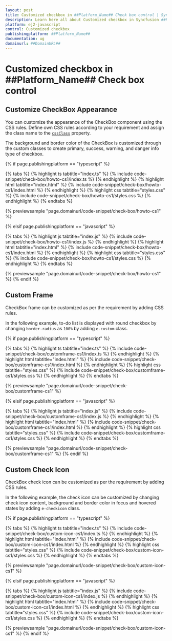 ```yaml
---
layout: post
title: Customized checkbox in ##Platform_Name## Check box control | Syncfusion
description: Learn here all about Customized checkbox in Syncfusion ##Platform_Name## Check box control of Syncfusion Essential JS 2 and more.
platform: ej2-javascript
control: Customized checkbox 
publishingplatform: ##Platform_Name##
documentation: ug
domainurl: ##DomainURL##
---
```


# Customized checkbox in ##Platform_Name## Check box control

## Customize CheckBox Appearance

You can customize the appearance of the CheckBox component using the CSS rules. Define own CSS rules according to your requirement and assign the class name to the [`cssClass`](../../api/check-box/#cssclass) property.

The background and border color of the CheckBox is customized through the custom classes to create primary, success, warning, and danger info type of checkbox.

{% if page.publishingplatform == "typescript" %}

 {% tabs %}
{% highlight ts tabtitle="index.ts" %}
{% include code-snippet/check-box/howto-cs1/index.ts %}
{% endhighlight %}
{% highlight html tabtitle="index.html" %}
{% include code-snippet/check-box/howto-cs1/index.html %}
{% endhighlight %}
{% highlight css tabtitle="styles.css" %}
{% include code-snippet/check-box/howto-cs1/styles.css %}
{% endhighlight %}
{% endtabs %}
        
{% previewsample "page.domainurl/code-snippet/check-box/howto-cs1" %}

{% elsif page.publishingplatform == "javascript" %}

{% tabs %}
{% highlight js tabtitle="index.js" %}
{% include code-snippet/check-box/howto-cs1/index.js %}
{% endhighlight %}
{% highlight html tabtitle="index.html" %}
{% include code-snippet/check-box/howto-cs1/index.html %}
{% endhighlight %}
{% highlight css tabtitle="styles.css" %}
{% include code-snippet/check-box/howto-cs1/styles.css %}
{% endhighlight %}
{% endtabs %}

{% previewsample "page.domainurl/code-snippet/check-box/howto-cs1" %}
{% endif %}

## Custom Frame

CheckBox frame can be customized as per the requirement by adding CSS rules.

In the following example, to-do list is displayed with round checkbox by changing `border-radius` as `100%` by adding `e-custom` class.

{% if page.publishingplatform == "typescript" %}

 {% tabs %}
{% highlight ts tabtitle="index.ts" %}
{% include code-snippet/check-box/customframe-cs1/index.ts %}
{% endhighlight %}
{% highlight html tabtitle="index.html" %}
{% include code-snippet/check-box/customframe-cs1/index.html %}
{% endhighlight %}
{% highlight css tabtitle="styles.css" %}
{% include code-snippet/check-box/customframe-cs1/styles.css %}
{% endhighlight %}
{% endtabs %}
        
{% previewsample "page.domainurl/code-snippet/check-box/customframe-cs1" %}

{% elsif page.publishingplatform == "javascript" %}

{% tabs %}
{% highlight js tabtitle="index.js" %}
{% include code-snippet/check-box/customframe-cs1/index.js %}
{% endhighlight %}
{% highlight html tabtitle="index.html" %}
{% include code-snippet/check-box/customframe-cs1/index.html %}
{% endhighlight %}
{% highlight css tabtitle="styles.css" %}
{% include code-snippet/check-box/customframe-cs1/styles.css %}
{% endhighlight %}
{% endtabs %}

{% previewsample "page.domainurl/code-snippet/check-box/customframe-cs1" %}
{% endif %}

## Custom Check Icon

CheckBox check icon can be customized as per the requirement by adding CSS rules.

In the following example, the check icon can be customized by changing check icon content, background and border color in focus and hovered states by adding `e-checkicon` class.

{% if page.publishingplatform == "typescript" %}

 {% tabs %}
{% highlight ts tabtitle="index.ts" %}
{% include code-snippet/check-box/custom-icon-cs1/index.ts %}
{% endhighlight %}
{% highlight html tabtitle="index.html" %}
{% include code-snippet/check-box/custom-icon-cs1/index.html %}
{% endhighlight %}
{% highlight css tabtitle="styles.css" %}
{% include code-snippet/check-box/custom-icon-cs1/styles.css %}
{% endhighlight %}
{% endtabs %}
        
{% previewsample "page.domainurl/code-snippet/check-box/custom-icon-cs1" %}

{% elsif page.publishingplatform == "javascript" %}

{% tabs %}
{% highlight js tabtitle="index.js" %}
{% include code-snippet/check-box/custom-icon-cs1/index.js %}
{% endhighlight %}
{% highlight html tabtitle="index.html" %}
{% include code-snippet/check-box/custom-icon-cs1/index.html %}
{% endhighlight %}
{% highlight css tabtitle="styles.css" %}
{% include code-snippet/check-box/custom-icon-cs1/styles.css %}
{% endhighlight %}
{% endtabs %}

{% previewsample "page.domainurl/code-snippet/check-box/custom-icon-cs1" %}
{% endif %}
